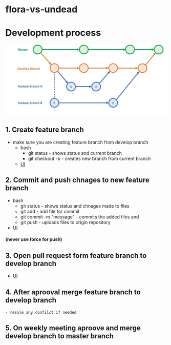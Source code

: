 # flora-vs-undead
# Development process
![Alt text](assets/devproc.jpg?raw=true "Title")

## 1. Create feature branch
* make sure you are creating feature branch from develop branch 
	* bash
		* git status - shows status and current branch
		* git checkout -b <branchname> - creates new branch from current branch
	* [UI](https://help.github.com/en/github/collaborating-with-issues-and-pull-requests/creating-and-deleting-branches-within-your-repository)


## 2. Commit and push chnages to new feature branch
* bash
	* git status - shows status and chnages made to files
	* git add <filename> - add file for commit
	* git commit -m "message" - commits the added files and 
	* git push - uploads files to origin repository
* [UI](https://help.github.com/en/desktop/contributing-to-projects/committing-and-reviewing-changes-to-your-project)

#### (never use force for push)

## 3. Open pull request form feature branch to develop branch
* [UI](https://help.github.com/en/github/collaborating-with-issues-and-pull-requests/creating-a-pull-request)
## 4. After aprooval merge feature branch to develop branch
	- resole any confilct if needed

## 5. On weekly meeting aproove and merge develop branch to master branch



